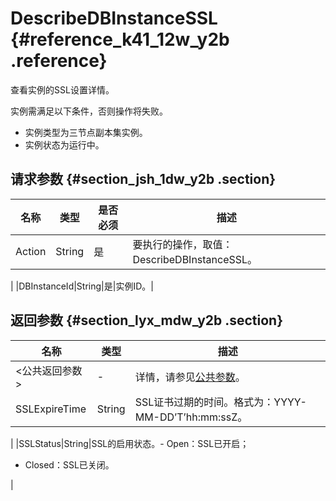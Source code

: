 # DescribeDBInstanceSSL {#reference_k41_12w_y2b .reference}

查看实例的SSL设置详情。

实例需满足以下条件，否则操作将失败。

-   实例类型为三节点副本集实例。
-   实例状态为运行中。

## 请求参数 {#section_jsh_1dw_y2b .section}

|名称|类型|是否必须|描述|
|--|--|----|--|
|Action|String|是|要执行的操作，取值：DescribeDBInstanceSSL。

|
|DBInstanceId|String|是|实例ID。|

## 返回参数 {#section_lyx_mdw_y2b .section}

|名称|类型|描述|
|--|--|--|
|<公共返回参数\>|-|详情，请参见[公共参数](intl.zh-CN/API参考/API参考/公共参数.md#)。|
|SSLExpireTime|String|SSL证书过期的时间。格式为：YYYY-MM-DD’T’hh:mm:ssZ。

|
|SSLStatus|String|SSL的启用状态。-   Open：SSL已开启；
-   Closed：SSL已关闭。

|


